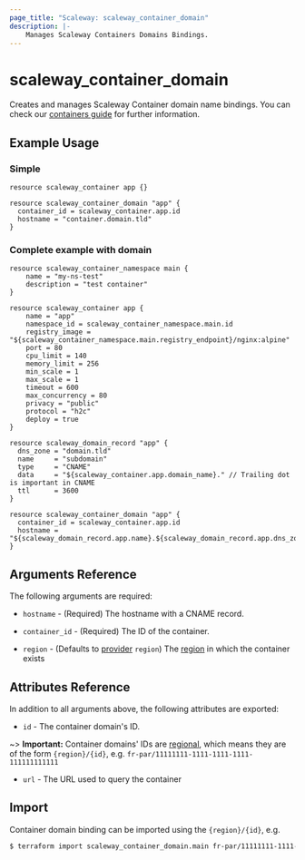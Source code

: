```yaml
---
page_title: "Scaleway: scaleway_container_domain"
description: |-
    Manages Scaleway Containers Domains Bindings.
---
```


# scaleway_container_domain

Creates and manages Scaleway Container domain name bindings.
You can check our [containers guide](https://www.scaleway.com/en/docs/compute/containers/how-to/add-a-custom-domain-to-a-container/) for further information.

## Example Usage

### Simple

```hcl
resource scaleway_container app {}

resource scaleway_container_domain "app" {
  container_id = scaleway_container.app.id
  hostname = "container.domain.tld"
}
```

### Complete example with domain

```hcl
resource scaleway_container_namespace main {
    name = "my-ns-test"
    description = "test container"
}

resource scaleway_container app {
    name = "app"
    namespace_id = scaleway_container_namespace.main.id
    registry_image = "${scaleway_container_namespace.main.registry_endpoint}/nginx:alpine"
    port = 80
    cpu_limit = 140
    memory_limit = 256
    min_scale = 1
    max_scale = 1
    timeout = 600
    max_concurrency = 80
    privacy = "public"
    protocol = "h2c"
    deploy = true
}

resource scaleway_domain_record "app" {
  dns_zone = "domain.tld"
  name     = "subdomain"
  type     = "CNAME"
  data     = "${scaleway_container.app.domain_name}." // Trailing dot is important in CNAME
  ttl      = 3600
}

resource scaleway_container_domain "app" {
  container_id = scaleway_container.app.id
  hostname = "${scaleway_domain_record.app.name}.${scaleway_domain_record.app.dns_zone}"
}
```

## Arguments Reference

The following arguments are required:

- `hostname` - (Required) The hostname with a CNAME record.

- `container_id` - (Required) The ID of the container.

- `region` - (Defaults to [provider](../index.md#region) `region`) The [region](../guides/regions_and_zones.md#regions) in which the container exists

## Attributes Reference

In addition to all arguments above, the following attributes are exported:

- `id` - The container domain's ID.

~> **Important:** Container domains' IDs are [regional](../guides/regions_and_zones.md#resource-ids), which means they are of the form `{region}/{id}`, e.g. `fr-par/11111111-1111-1111-1111-111111111111`

- `url` - The URL used to query the container


## Import

Container domain binding can be imported using the `{region}/{id}`, e.g.

```bash
$ terraform import scaleway_container_domain.main fr-par/11111111-1111-1111-1111-111111111111
```
